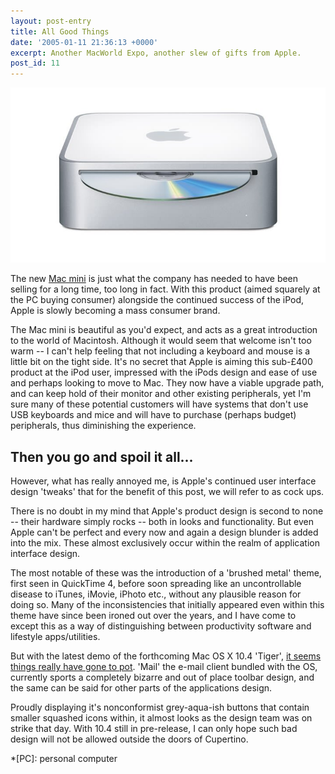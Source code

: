 ```yaml
---
layout: post-entry
title: All Good Things
date: '2005-01-11 21:36:13 +0000'
excerpt: Another MacWorld Expo, another slew of gifts from Apple.
post_id: 11
---
```

![The new Mac mini](/assets/images/2005/01/all_good_things.jpg)

The new [Mac mini][1] is just what the company has needed to have been selling for a long time, too long in fact. With this product (aimed squarely at the PC buying consumer) alongside the continued success of the iPod, Apple is slowly becoming a mass consumer brand.

[1]: http://www.apple.com/macmini/

<!--more-->

The Mac mini is beautiful as you'd expect, and acts as a great introduction to the world of Macintosh. Although it would seem that welcome isn't too warm -- I can't help feeling that not including a keyboard and mouse is a little bit on the tight side. It's no secret that Apple is aiming this sub-£400 product at the iPod user, impressed with the iPods design and ease of use and perhaps looking to move to Mac. They now have a viable upgrade path, and can keep hold of their monitor and other existing peripherals, yet I'm sure many of these potential customers will have systems that don't use USB keyboards and mice and will have to purchase (perhaps budget) peripherals, thus diminishing the experience.

## Then you go and spoil it all...

However, what has really annoyed me, is Apple's continued user interface design 'tweaks' that for the benefit of this post, we will refer to as cock ups.

There is no doubt in my mind that Apple's product design is second to none -- their hardware simply rocks -- both in looks and functionality. But even Apple can't be perfect and every now and again a design blunder is added into the mix. These almost exclusively occur within the realm of application interface design.

The most notable of these was the introduction of a 'brushed metal' theme, first seen in QuickTime 4, before soon spreading like an uncontrollable disease to iTunes, iMovie, iPhoto etc., without any plausible reason for doing so. Many of the inconsistencies that initially appeared even within this theme have since been ironed out over the years, and I have come to except this as a way of distinguishing between productivity software and lifestyle apps/utilities.

But with the latest demo of the forthcoming Mac OS X 10.4 'Tiger', [it seems things really have gone to pot][2]. 'Mail' the e-mail client bundled with the OS, currently sports a completely bizarre and out of place toolbar design, and the same can be said for other parts of the applications design.

Proudly displaying it's nonconformist grey-aqua-ish buttons that contain smaller squashed icons within, it almost looks as the design team was on strike that day. With 10.4 still in pre-release, I can only hope such bad design will not be allowed outside the doors of Cupertino.

[2]: http://www.apple.com/macosx/tiger/mail.html

*[PC]: personal computer